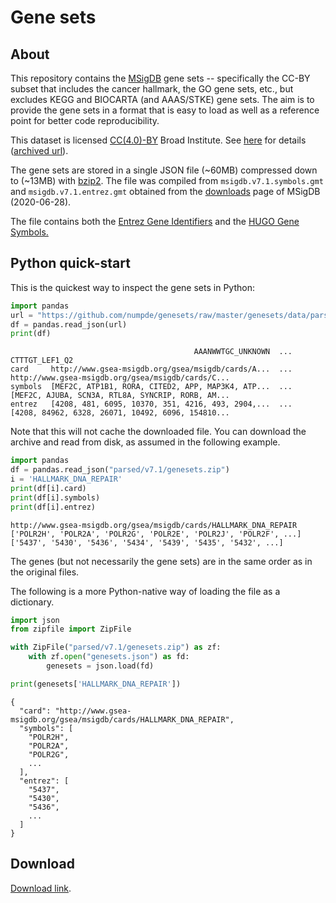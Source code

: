 Gene sets
=========

About
-----

This repository contains the 
[MSigDB](https://www.gsea-msigdb.org/gsea/msigdb/collections.jsp)
gene sets --
specifically the CC-BY subset
that includes 
the cancer hallmark, the GO gene sets, etc.,
but excludes KEGG and BIOCARTA (and AAAS/STKE) gene sets.
The aim is to provide the gene sets
in a format that is easy to load 
as well as 
a reference point for better code reproducibility.


This dataset is licensed 
[CC(4.0)-BY](https://creativecommons.org/licenses/by/4.0/) Broad Institute.
See 
[here](https://www.gsea-msigdb.org/gsea/msigdb_license_terms.jsp)
for details
([archived url](http://archive.ph/HCO4L)).

The gene sets are stored in a 
single 
JSON file (~60MB)
compressed down to (~13MB)
with [bzip2](https://en.wikipedia.org/wiki/Bzip2).
The file was compiled from
 `msigdb.v7.1.symbols.gmt`
and
`msigdb.v7.1.entrez.gmt`
obtained from 
the [downloads](https://www.gsea-msigdb.org/gsea/downloads.jsp)
page of MSigDB (2020-06-28).

The file contains both
the [Entrez Gene Identifiers](https://www.ncbi.nlm.nih.gov/gene) 
and
the [HUGO Gene Symbols.](https://www.genenames.org/)


Python quick-start
------------------

This is the quickest way to inspect the gene sets in Python:

```python
import pandas
url = "https://github.com/numpde/genesets/raw/master/genesets/data/parsed/v7.1/genesets.zip"
df = pandas.read_json(url)
print(df)
```

```
                                         AAANWWTGC_UNKNOWN  ...                                     CTTTGT_LEF1_Q2
card     http://www.gsea-msigdb.org/gsea/msigdb/cards/A...  ...  http://www.gsea-msigdb.org/gsea/msigdb/cards/C...
symbols  [MEF2C, ATP1B1, RORA, CITED2, APP, MAP3K4, ATP...  ...  [MEF2C, AJUBA, SCN3A, RTL8A, SYNCRIP, RORB, AM...
entrez   [4208, 481, 6095, 10370, 351, 4216, 493, 2904,...  ...  [4208, 84962, 6328, 26071, 10492, 6096, 154810...
```

Note that this will not cache the downloaded file.
You can download the archive and read from disk, 
as assumed in the following example.

```python
import pandas
df = pandas.read_json("parsed/v7.1/genesets.zip")
i = 'HALLMARK_DNA_REPAIR'
print(df[i].card)
print(df[i].symbols)
print(df[i].entrez)
```

```
http://www.gsea-msigdb.org/gsea/msigdb/cards/HALLMARK_DNA_REPAIR
['POLR2H', 'POLR2A', 'POLR2G', 'POLR2E', 'POLR2J', 'POLR2F', ...]
['5437', '5430', '5436', '5434', '5439', '5435', '5432', ...]
```

The genes 
(but not necessarily the gene sets)
are in the same order as in 
the original files. 

The following is a more Python-native way
of loading the file as a dictionary.

```python
import json
from zipfile import ZipFile

with ZipFile("parsed/v7.1/genesets.zip") as zf:
    with zf.open("genesets.json") as fd:
        genesets = json.load(fd)

print(genesets['HALLMARK_DNA_REPAIR'])
```

```
{
  "card": "http://www.gsea-msigdb.org/gsea/msigdb/cards/HALLMARK_DNA_REPAIR",
  "symbols": [
    "POLR2H",
    "POLR2A",
    "POLR2G",
    ...
  ],
  "entrez": [
    "5437",
    "5430",
    "5436",
    ...
  ]
}
```


Download
--------

[Download link](https://github.com/numpde/genesets/raw/master/genesets/data/parsed/v7.1/genesets.zip).

